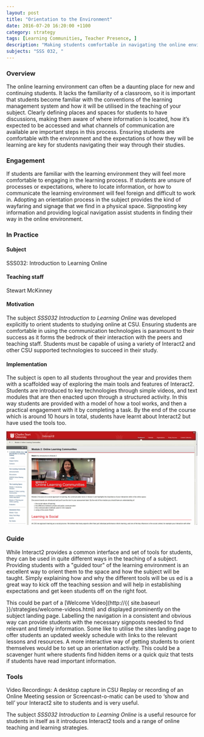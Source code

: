 ```yaml
---
layout: post
title: "Orientation to the Environment"
date: 2016-07-20 16:20:00 +1100
category: strategy
tags: [Learning Communities, Teacher Presence, ]
description: "Making students comfortable in navigating the online environment"
subjects: "SSS 032, "
---
```


### Overview

The online learning environment can often be a daunting place for new and continuing students. It lacks the familiarity of a classroom, so it is important that students become familiar with the conventions of the learning management system and how it will be utilised in the teaching of your subject. Clearly defining places and spaces for students to have discussions, making them aware of where information is located, how it’s expected to be accessed and what channels of communication are available are important steps in this process. Ensuring students are comfortable with the environment and the expectations of how they will be learning are key for students navigating their way through their studies.

### Engagement

If students are familiar with the learning environment they will feel more comfortable to engaging in the learning process. If students are unsure of processes or expectations, where to locate information, or how to communicate the learning environment will feel foreign and difficult to work in. Adopting an orientation process in the subject provides the kind of wayfaring and signage that we find in a physical space. Signposting key information and providing logical navigation assist students in finding their way in the online environment.

### In Practice

#### Subject

SSS032: Introduction to Learning Online

#### Teaching staff

Stewart McKinney

#### Motivation

The subject *SSS032 Introduction to Learning Online* was developed explicitly to orient students to studying online at CSU. Ensuring students are comfortable in using the communication technologies is paramount to their success as it forms the bedrock of their interaction with the peers and teaching staff. Students must be capable of using a variety of Interact2 and other CSU supported technologies to succeed in their study.

#### Implementation

The subject is open to all students throughout the year and provides them with a scaffolded way of exploring the main tools and features of Interact2. Students are introduced to key technologies through simple videos, and text modules that are then enacted upon through a structured activity. In this way students are provided with a model of how a tool works, and then a practical engagement with it by completing a task. By the end of the course which is around 10 hours in total, students have learnt about Interact2 but have used the tools too.

<div class="image-container">
<img src="../images/practices/Orientation-to-the-Environment-SSS032.jpg" alt="SSS032 Screenshot">
</div>

### Guide

While Interact2 provides a common interface and set of tools for students, they can be used in quite different ways in the teaching of a subject. Providing students with a "guided tour" of the learning environment is an excellent way to orient them to the space and how the subject will be taught. Simply explaining how and why the different tools will be us ed is a great way to kick off the teaching session and will help in establishing expectations and get keen students off on the right foot.

This could be part of a [Welcome Video](http://{{ site.baseurl }}/strategies/welcome-videos.html) and displayed prominently on the subject landing page. Labelling the navigation in a consistent and obvious way can provide students with the necessary signposts needed to find relevant and timely information. Some like to utilise the sites landing page to offer students an updated weekly schedule with links to the relevant lessons and resources. A more interactive way of getting students to orient themselves would be to set up an orientation activity. This could be a scavenger hunt where students find hidden items or a quick quiz that tests if students have read important information.

### Tools

Video Recordings: A desktop capture in CSU Replay or recording of an Online Meeting session or Screencast-o-matic can be used to ‘show and tell’ your Interact2 site to students and is very useful.

The subject *SSS032 Introduction to Learning Online* is a useful resource for students in itself as it introduces Interact2 tools and a range of online teaching and learning strategies.
